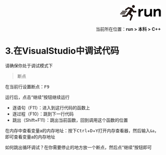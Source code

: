 <div align="right"><a href="https://github.com/YuXiang187/run"><img src="./assets/run.png"></a></div>
<p align="right">当前所在位置：<strong>run > 本科 > C++</strong></p>

# 3.在VisualStudio中调试代码

请确保你处于调试模式下

> 断点

在当前行设置断点：<kbd>F9</kbd>

运行后，点击“继续”按钮继续运行

* 逐语句（F11）：进入到这行代码的函数上
* 逐过程（F10）：跳到下一行代码
* 跳出（Shift+F11）：跳出当前函数，回到调用这个函数的位置

在内存中查看变量a的内存地址：按下<kbd>Ctrl</kbd>+<kbd>D</kbd>+<kbd>Y</kbd>打开内存查看器，然后输入`&a`，即可查看变量a的内存地址

如何跳出循环调试？在你需要停止的地方放一个断点，然后点“继续”按钮即可